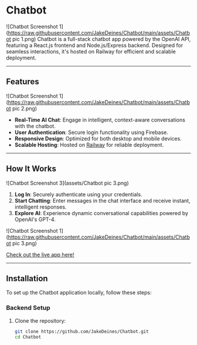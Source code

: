 # Chatbot
![Chatbot Screenshot 1](https://raw.githubusercontent.com/JakeDeines/Chatbot/main/assets/Chatbot pic 1.png)
Chatbot is a full-stack chatbot app powered by the OpenAI API, featuring a React.js frontend and Node.js/Express backend. Designed for seamless interactions, it's hosted on Railway for efficient and scalable deployment.

---

## Features
![Chatbot Screenshot 1](https://raw.githubusercontent.com/JakeDeines/Chatbot/main/assets/Chatbot pic 2.png)
- **Real-Time AI Chat**: Engage in intelligent, context-aware conversations with the chatbot.
- **User Authentication**: Secure login functionality using Firebase.
- **Responsive Design**: Optimized for both desktop and mobile devices.
- **Scalable Hosting**: Hosted on [Railway](https://railway.app) for reliable deployment.

---

## How It Works
![Chatbot Screenshot 3](assets/Chatbot pic 3.png)
1. **Log In**: Securely authenticate using your credentials.
2. **Start Chatting**: Enter messages in the chat interface and receive instant, intelligent responses.
3. **Explore AI**: Experience dynamic conversational capabilities powered by OpenAI's GPT-4.

![Chatbot Screenshot 1](https://raw.githubusercontent.com/JakeDeines/Chatbot/main/assets/Chatbot pic 3.png)


[Check out the live app here!](https://your-chatbot-live-link.com)

---

## Installation

To set up the Chatbot application locally, follow these steps:

### Backend Setup

1. Clone the repository:
   ```bash
   git clone https://github.com/JakeDeines/Chatbot.git
   cd Chatbot
